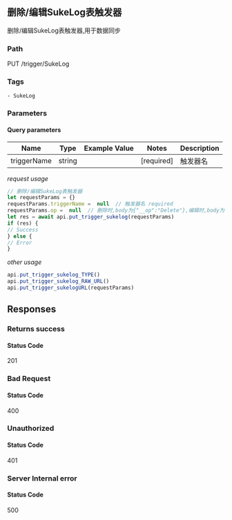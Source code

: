## 删除/编辑SukeLog表触发器

删除/编辑SukeLog表触发器,用于数据同步
### Path
PUT /trigger/SukeLog

### Tags
    - SukeLog
### Parameters

#### Query parameters

| Name | Type | Example Value | Notes | Description |
| ---- | ---- | ------------- | -------- | ----------- |
| triggerName | string |  |  [required]  | 触发器名 |

*request usage*
```javascript
// 删除/编辑SukeLog表触发器
let requestParams = {}
requestParams.triggerName =  null  // 触发器名 required
requestParams.op =  null  // 删除时,body为{"__op":"Delete"},编辑时,body为{"url":"http://example.com/trigger"} required
let res = await api.put_trigger_sukelog(requestParams)
if (res) {
// Success
} else {
// Error
}
```
*other usage*
```javascript
api.put_trigger_sukelog_TYPE()
api.put_trigger_sukelog_RAW_URL()
api.put_trigger_sukelogURL(requestParams)
```

## Responses
### Returns success

#### Status Code
201



### Bad Request

#### Status Code
400



### Unauthorized

#### Status Code
401



### Server Internal error

#### Status Code
500



